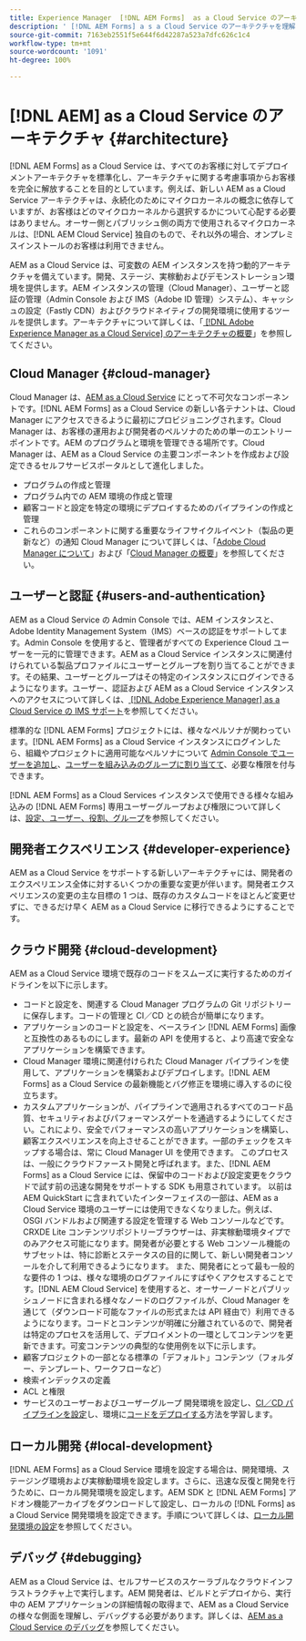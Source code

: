 ```yaml
---
title: Experience Manager  [!DNL AEM Forms]  as a Cloud Service のアーキテクチャ
description: ' [!DNL AEM Forms] a s a Cloud Service のアーキテクチャを理解し、プラットフォームの拡張性、回復性、パフォーマンスの側面について学習します。'
source-git-commit: 7163eb2551f5e644f6d42287a523a7dfc626c1c4
workflow-type: tm+mt
source-wordcount: '1091'
ht-degree: 100%

---
```



# [!DNL AEM] as a Cloud Service のアーキテクチャ {#architecture}

[!DNL AEM Forms] as a Cloud Service は、すべてのお客様に対してデプロイメントアーキテクチャを標準化し、アーキテクチャに関する考慮事項からお客様を完全に解放することを目的としています。例えば、新しい AEM as a Cloud Service アーキテクチャは、永続化のためにマイクロカーネルの概念に依存していますが、お客様はどのマイクロカーネルから選択するかについて心配する必要はありません。オーサー側とパブリッシュ側の両方で使用されるマイクロカーネルは、[!DNL AEM Cloud Service] 独自のもので、それ以外の場合、オンプレミスインストールのお客様は利用できません。

AEM as a Cloud Service は、可変数の AEM インスタンスを持つ動的アーキテクチャを備えています。開発、ステージ、実稼動およびデモンストレーション環境を提供します。AEM インスタンスの管理（Cloud Manager）、ユーザーと認証の管理（Admin Console および IMS（Adobe ID 管理）システム）、キャッシュの設定（Fastly CDN）およびクラウドネイティブの開発環境に使用するツールを提供します。アーキテクチャについて詳しくは、「[ [!DNL Adobe Experience Manager as a Cloud Service] のアーキテクチャの概要](https://experienceleague.adobe.com/docs/experience-manager-cloud-service/core-concepts/architecture.html?lang=ja)」を参照してください。

## Cloud Manager {#cloud-manager}

Cloud Manager は、[AEM as a Cloud Service](https://experienceleague.adobe.com/docs/experience-manager-cloud-service/overview/introduction.html?lang=ja) にとって不可欠なコンポーネントです。[!DNL AEM Forms] as a Cloud Service の新しい各テナントは、Cloud Manager にアクセスできるように最初にプロビジョニングされます。Cloud Manager は、お客様の運用および開発者のペルソナのための単一のエントリーポイントです。AEM のプログラムと環境を管理できる場所です。Cloud Manager は、AEM as a Cloud Service の主要コンポーネントを作成および設定できるセルフサービスポータルとして進化しました。

* プログラムの作成と管理
* プログラム内での AEM 環境の作成と管理
* 顧客コードと設定を特定の環境にデプロイするためのパイプラインの作成と管理
* これらのコンポーネントに関する重要なライフサイクルイベント（製品の更新など）の通知
Cloud Manager について詳しくは、「[Adobe Cloud Manager について](https://experienceleague.adobe.com/docs/experience-manager-learn/foundation/cloud-manager/understand-cloud-manager-for-aem.html?lang=ja)」および「[Cloud Manager の概要](https://experienceleague.adobe.com/docs/experience-manager-cloud-manager/using/introduction-to-cloud-manager.html?lang=ja)」を参照してください。

## ユーザーと認証 {#users-and-authentication}

AEM as a Cloud Service の Admin Console では、AEM インスタンスと、Adobe Identity Management System（IMS）ベースの認証をサポートしてます。Admin Console を使用すると、管理者がすべての Experience Cloud ユーザーを一元的に管理できます。AEM as a Cloud Service インスタンスに関連付けられている製品プロファイルにユーザーとグループを割り当てることができます。その結果、ユーザーとグループはその特定のインスタンスにログインできるようになります。ユーザー、認証および AEM as a Cloud Service インスタンスへのアクセスについて詳しくは、[ [!DNL Adobe Experience Manager] as a Cloud Service の IMS サポート](https://experienceleague.adobe.com/docs/experience-manager-cloud-service/security/ims-support.html?lang=ja#introduction)を参照してください。

標準的な [!DNL AEM Forms] プロジェクトには、様々なペルソナが関わっています。[!DNL AEM Forms] as a Cloud Service インスタンスにログインしたら、組織やプロジェクトに適用可能なペルソナについて [Admin Console でユーザーを追加し](https://experienceleague.adobe.com/docs/experience-manager-cloud-service/security/ims-support.html?lang=ja)、[ユーザーを組み込みのグループに割り当てて](forms-groups-privileges-tasks.md)、必要な権限を付与できます。

[!DNL AEM Forms] as a Cloud Services インスタンスで使用できる様々な組み込みの [!DNL AEM Forms] 専用ユーザーグループおよび権限について詳しくは、[設定、ユーザー、役割、グループ](forms-groups-privileges-tasks.md)を参照してください。

## 開発者エクスペリエンス {#developer-experience}

AEM as a Cloud Service をサポートする新しいアーキテクチャには、開発者のエクスペリエンス全体に対するいくつかの重要な変更が伴います。開発者エクスペリエンスの変更の主な目標の 1 つは、既存のカスタムコードをほとんど変更せずに、できるだけ早く AEM as a Cloud Service に移行できるようにすることです。

## クラウド開発 {#cloud-development}

AEM as a Cloud Service 環境で既存のコードをスムーズに実行するためのガイドラインを以下に示します。

* コードと設定を、関連する Cloud Manager プログラムの Git リポジトリーに保存します。コードの管理と CI／CD との統合が簡単になります。
* アプリケーションのコードと設定を、ベースライン [!DNL AEM Forms] 画像と互換性のあるものにします。最新の API を使用すると、より高速で安全なアプリケーションを構築できます。
* Cloud Manager 環境に関連付けられた Cloud Manager パイプラインを使用して、アプリケーションを構築およびデプロイします。[!DNL AEM Forms] as a Cloud Service の最新機能とバグ修正を環境に導入するのに役立ちます。
* カスタムアプリケーションが、パイプラインで適用されるすべてのコード品質、セキュリティおよびパフォーマンスゲートを通過するようにしてください。これにより、安全でパフォーマンスの高いアプリケーションを構築し、顧客エクスペリエンスを向上させることができます。一部のチェックをスキップする場合は、常に Cloud Manager UI を使用できます。
このプロセスは、一般にクラウドファースト開発と呼ばれます。また、[!DNL AEM Forms] as a Cloud Service には、保留中のコードおよび設定変更をクラウドで試す前の迅速な開発をサポートする SDK も用意されています。
以前は AEM QuickStart に含まれていたインターフェイスの一部は、AEM as a Cloud Service 環境のユーザーには使用できなくなりました。例えば、OSGI バンドルおよび関連する設定を管理する Web コンソールなどです。CRXDE Lite コンテンツリポジトリーブラウザーは、非実稼動環境タイプでのみアクセス可能になります。開発者が必要とする Web コンソール機能のサブセットは、特に診断とステータスの目的に関して、新しい開発者コンソールを介して利用できるようになります。
また、開発者にとって最も一般的な要件の 1 つは、様々な環境のログファイルにすばやくアクセスすることです。[!DNL AEM Cloud Service] を使用すると、オーサーノードとパブリッシュノードに含まれる様々なノードのログファイルが、Cloud Manager を通じて（ダウンロード可能なファイルの形式または API 経由で）利用できるようになります。コードとコンテンツが明確に分離されているので、開発者は特定のプロセスを活用して、デプロイメントの一環としてコンテンツを更新できます。可変コンテンツの典型的な使用例を以下に示します。
* 顧客プロジェクトの一部となる標準の「デフォルト」コンテンツ（フォルダー、テンプレート、ワークフローなど）
* 検索インデックスの定義
* ACL と権限
* サービスのユーザーおよびユーザーグループ
開発環境を設定し、[CI／CD パイプラインを設定](https://experienceleague.adobe.com/docs/experience-manager-cloud-manager/using/how-to-use/configuring-pipeline.html?lang=ja)し、環境に[コードをデプロイする](https://experienceleague.adobe.com/docs/experience-manager-cloud-manager/using/how-to-use/deploying-code.html?lang=ja)方法を学習します。

## ローカル開発 {#local-development}

[!DNL AEM Forms] as a Cloud Service 環境を設定する場合は、開発環境、ステージング環境および実稼動環境を設定します。さらに、迅速な反復と開発を行うために、ローカル開発環境を設定します。AEM SDK と [!DNL AEM Forms] アドオン機能アーカイブをダウンロードして設定し、ローカルの [!DNL Forms] as a Cloud Service 開発環境を設定できます。手順について詳しくは、[ローカル開発環境の設定](setup-local-development-environment.md)を参照してください。

## デバッグ {#debugging}

AEM as a Cloud Service は、セルフサービスのスケーラブルなクラウドインフラストラクチャ上で実行します。AEM 開発者は、ビルドとデプロイから、実行中の AEM アプリケーションの詳細情報の取得まで、AEM as a Cloud Service の様々な側面を理解し、デバッグする必要があります。詳しくは、[AEM as a Cloud Service のデバッグ](https://experienceleague.adobe.com/docs/experience-manager-learn/cloud-service/debugging/debugging-aem-as-a-cloud-service/overview.html?lang=ja)を参照してください。
